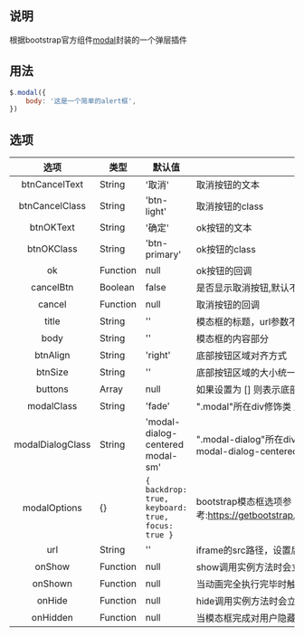 ## 说明

根据bootstrap官方组件[modal](https://getbootstrap.com/docs/5.3/components/modal/)封装的一个弹层插件

## 用法

```javascript
$.modal({
    body: '这是一个简单的alert框',
})
```

## 选项

|        选项        | 类型       | 默认值                                               | 说明                                                                                                |
|:----------------:|----------|---------------------------------------------------|---------------------------------------------------------------------------------------------------|
|  btnCancelText   | String   | '取消'                                              | 取消按钮的文本                                                                                           |
|  btnCancelClass  | String   | 'btn-light'                                       | 取消按钮的class                                                                                        |
|    btnOKText     | String   | '确定'                                              | ok按钮的文本                                                                                           |
|    btnOKClass    | String   | 'btn-primary'                                     | ok按钮的class                                                                                        |
|        ok        | Function | null                                              | ok按钮的回调                                                                                           |
|    cancelBtn     | Boolean  | false                                             | 是否显示取消按钮,默认不显示                                                                                    |
|      cancel      | Function | null                                              | 取消按钮的回调                                                                                           |
|      title       | String   | ''                                                | 模态框的标题，url参数不为空且title为'',则title为url路径                                                             |
|       body       | String   | ''                                                | 模态框的内容部分                                                                                          |
|     btnAlign     | String   | 'right'                                           | 底部按钮区域对齐方式                                                                                        |
|     btnSize      | String   | ''                                                | 底部按钮区域的大小统一设置                                                                                     |
|     buttons      | Array    | null                                              | 如果设置为 [] 则表示底部按钮区域不显示,数组的元素是对象                                                                    |
|    modalClass    | String   | 'fade'                                            | ".modal"所在div修饰类  比如:fade                                                                         |
| modalDialogClass | String   | 'modal-dialog-centered modal-sm'                  | ".modal-dialog"所在div修饰类  比如:modal-dialog-scrollable modal-dialog-centered modal-dialog-scrollable |
|   modalOptions   | {}       | `{ backdrop: true, keyboard: true, focus: true }` | bootstrap模态框选项参考:https://getbootstrap.com/docs/5.3/components/modal/#options                      |
|       url        | String   | ''                                                | iframe的src路径，设置后会覆盖body参数                                                                         |
|      onShow      | Function | null                                              | show调用实例方法时会立即触发此事件                                                                               |
|     onShown      | Function | null                                              | 当动画完全执行完毕时触发此事件                                                                                   |
|      onHide      | Function | null                                              | hide调用实例方法时会立即触发此事件。                                                                              |
|     onHidden     | Function | null                                              | 当模态框完成对用户隐藏时会触发此事件                                                                                |




